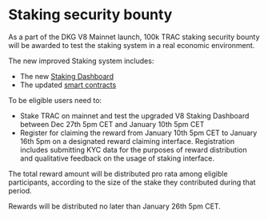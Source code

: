 # Staking security bounty

As a part of the DKG V8 Mainnet launch, 100k TRAC staking security bounty will be awarded to test the staking system in a real economic environment.

The new improved Staking system includes:

* The new [Staking Dashboard](https://staking.origintrail.io/)
* The updated [smart contracts](https://github.com/OriginTrail/dkg-evm-module/)

To be eligible users need to:

* Stake TRAC on mainnet and test the upgraded V8 Staking Dashboard between Dec 27th 5pm CET and January 10th 5pm CET
* Register for claiming the reward from January 10th 5pm CET to January 16th 5pm on a designated reward claiming interface. Registration includes submitting KYC data for the purposes of reward distribution and qualitative feedback on the usage of staking interface.

The total reward amount will be distributed pro rata among eligible participants, according to the size of the stake they contributed during that period.

Rewards will be distributed no later than January 26th 5pm CET.&#x20;

